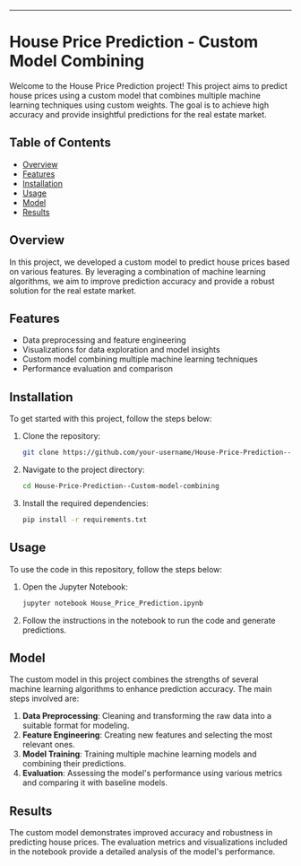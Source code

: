 ---

# House Price Prediction - Custom Model Combining

Welcome to the House Price Prediction project! This project aims to predict house prices using a custom model that combines multiple machine learning techniques using custom weights. The goal is to achieve high accuracy and provide insightful predictions for the real estate market.

## Table of Contents
- [Overview](#overview)
- [Features](#features)
- [Installation](#installation)
- [Usage](#usage)
- [Model](#model)
- [Results](#results)


## Overview
In this project, we developed a custom model to predict house prices based on various features. By leveraging a combination of machine learning algorithms, we aim to improve prediction accuracy and provide a robust solution for the real estate market.

## Features
- Data preprocessing and feature engineering
- Visualizations for data exploration and model insights
- Custom model combining multiple machine learning techniques
- Performance evaluation and comparison

## Installation
To get started with this project, follow the steps below:

1. Clone the repository:
    ```bash
    git clone https://github.com/your-username/House-Price-Prediction--Custom-model-combining.git
    ```

2. Navigate to the project directory:
    ```bash
    cd House-Price-Prediction--Custom-model-combining
    ```

3. Install the required dependencies:
    ```bash
    pip install -r requirements.txt
    ```

## Usage
To use the code in this repository, follow the steps below:

1. Open the Jupyter Notebook:
    ```bash
    jupyter notebook House_Price_Prediction.ipynb
    ```

2. Follow the instructions in the notebook to run the code and generate predictions.

## Model
The custom model in this project combines the strengths of several machine learning algorithms to enhance prediction accuracy. The main steps involved are:

1. **Data Preprocessing**: Cleaning and transforming the raw data into a suitable format for modeling.
2. **Feature Engineering**: Creating new features and selecting the most relevant ones.
3. **Model Training**: Training multiple machine learning models and combining their predictions.
4. **Evaluation**: Assessing the model's performance using various metrics and comparing it with baseline models.

## Results
The custom model demonstrates improved accuracy and robustness in predicting house prices. The evaluation metrics and visualizations included in the notebook provide a detailed analysis of the model's performance.
